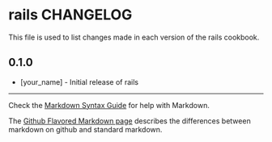 rails CHANGELOG
===============

This file is used to list changes made in each version of the rails cookbook.

0.1.0
-----
- [your_name] - Initial release of rails

- - -
Check the [Markdown Syntax Guide](http://daringfireball.net/projects/markdown/syntax) for help with Markdown.

The [Github Flavored Markdown page](http://github.github.com/github-flavored-markdown/) describes the differences between markdown on github and standard markdown.
